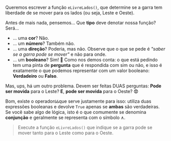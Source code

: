 Queremos escrever a função `eLivreLados()`, que determine se a garra tem liberdade de se mover para os lados (ou seja, Leste e Oeste).

Antes de mais nada, pensemos... Que **tipo** deve denotar nossa função? Será...

* ... uma **cor**? Não.
* ... um **número**? Também não.
* ... uma **direção**? Poderia, mas não. Observe que o que se pede é _"saber se a garra pode se mover"_ e não para onde.
* ... um **booleano**? Sim! :tada: Como nos demos conta: o que está pedindo tem uma pinta de **pergunta** que é respondida com sim ou não, e isso é exatamente o que podemos representar com um valor booleano: **Verdadeiro** ou **Falso**.

Mas, ups, há um outro problema. Devem ser feitas DUAS perguntas: **Pode ser movida**  para o Leste? **E**, **pode ser movida** para o Oeste? :fearful:

Bom, existe o operador` && `que serve justamente para isso: utiliza duas expressões booleanas e devolve `True` apenas se **ambas** são verdadeiras. Se você sabe algo de lógica, isto é o que comumente se denomina **conjunção** e geralmente se representa com o símbolo ∧.

> Execute a função `eLivreLados()` que indique se a garra pode se mover tanto para o Leste como para o Oeste.
